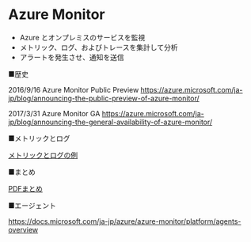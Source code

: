 # Azure Monitor

- Azure とオンプレミスのサービスを監視 
- メトリック、ログ、およびトレースを集計して分析
- アラートを発生させ、通知を送信

■歴史

2016/9/16 Azure Monitor Public Preview
https://azure.microsoft.com/ja-jp/blog/announcing-the-public-preview-of-azure-monitor/

2017/3/31 Azure Monitor GA
https://azure.microsoft.com/ja-jp/blog/announcing-the-general-availability-of-azure-monitor/

■メトリックとログ

[メトリックとログの例](../AZ-303/pdf/mod15/メトリックとログの例.pdf)

■まとめ

[PDFまとめ](../AZ-104/pdf/mod11/Azure%20Monitor.pdf)

■エージェント

https://docs.microsoft.com/ja-jp/azure/azure-monitor/platform/agents-overview
